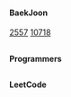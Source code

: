 #### BaekJoon
[2557](https://www.acmicpc.net/problem/2557)
[10718](https://www.acmicpc.net/problem/10718)

##

#### Programmers

##

#### LeetCode

##
